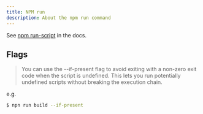 ```yaml
---
title: NPM run
description: About the npm run command
---
```


See [npm run-script](https://docs.npmjs.com/cli/run-script) in the docs.


## Flags

> You can use the --if-present flag to avoid exiting with a non-zero exit code when the script is undefined. This lets you run potentially undefined scripts without breaking the execution chain.

e.g.

```sh
$ npn run build --if-present
```
